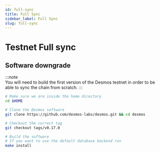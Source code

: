 ```yaml
---
id: full-sync
title: Full Sync
sidebar_label: Full Sync
slug: full-sync
---
```


# Testnet Full sync
## Software downgrade

:::note   
You will need to build the first version of the Desmos testnet in order to be able to sync the chain from scratch.
:::

```bash
# Make sure we are inside the home directory
cd $HOME

# Clone the Desmos software
git clone https://github.com/desmos-labs/desmos.git && cd desmos

# Checkout the correct tag
git checkout tags/v0.17.0

# Build the software
# If you want to use the default database backend run
make install
```

